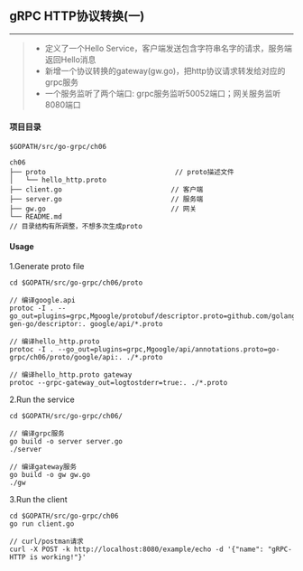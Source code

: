 ## gRPC HTTP协议转换(一)

------

> * 定义了一个Hello Service，客户端发送包含字符串名字的请求，服务端返回Hello消息
> * 新增一个协议转换的gateway(gw.go)，把http协议请求转发给对应的grpc服务
> * 一个服务监听了两个端口: grpc服务监听50052端口；网关服务监听8080端口

#### 项目目录
```
$GOPATH/src/go-grpc/ch06

ch06
├── proto                                // proto描述文件
│   └── hello_http.proto
├── client.go                           // 客户端
├── server.go                           // 服务端
├── gw.go                               // 网关
└── README.md
// 目录结构有所调整，不想多次生成proto
```

#### Usage
1.Generate proto file
```
cd $GOPATH/src/go-grpc/ch06/proto

// 编译google.api
protoc -I . --go_out=plugins=grpc,Mgoogle/protobuf/descriptor.proto=github.com/golang/protobuf/protoc-gen-go/descriptor:. google/api/*.proto

// 编译hello_http.proto
protoc -I . --go_out=plugins=grpc,Mgoogle/api/annotations.proto=go-grpc/ch06/proto/google/api:. ./*.proto

// 编译hello_http.proto gateway
protoc --grpc-gateway_out=logtostderr=true:. ./*.proto
```


2.Run the service
```
cd $GOPATH/src/go-grpc/ch06/

// 编译grpc服务
go build -o server server.go
./server

// 编译gateway服务
go build -o gw gw.go
./gw
```

3.Run the client
```
cd $GOPATH/src/go-grpc/ch06
go run client.go

// curl/postman请求
curl -X POST -k http://localhost:8080/example/echo -d '{"name": "gRPC-HTTP is working!"}'
```